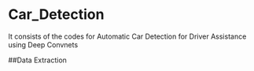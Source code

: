 # Car_Detection
It consists of the codes for Automatic Car Detection for Driver Assistance using Deep Convnets 

##Data Extraction
